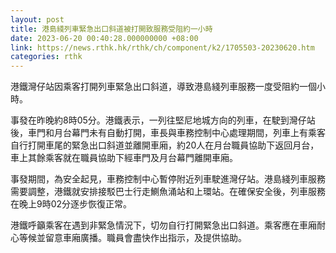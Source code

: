 ```yaml
---
layout: post
title: 港島綫列車緊急出口斜道被打開致服務受阻約一小時
date: 2023-06-20 00:40:28.000000000 +08:00
link: https://news.rthk.hk/rthk/ch/component/k2/1705503-20230620.htm
categories: rthk
---
```


港鐵灣仔站因乘客打開列車緊急出口斜道，導致港島綫列車服務一度受阻約一個小時。

事發在昨晚約8時05分。港鐵表示，一列往堅尼地城方向的列車，在駛到灣仔站後，車門和月台幕門未有自動打開，車長與車務控制中心處理期間，列車上有乘客自行打開車尾的緊急出口斜道並離開車廂，約20人在月台職員協助下返回月台，車上其餘乘客就在職員協助下經車門及月台幕門離開車廂。

事發期間，為安全起見，車務控制中心暫停附近列車駛進灣仔站。港島綫列車服務需要調整，港鐵就安排接駁巴士行走鰂魚涌站和上環站。在確保安全後，列車服務在晚上9時02分逐步恢復正常。

港鐵呼籲乘客在遇到非緊急情況下，切勿自行打開緊急出口斜道。乘客應在車廂耐心等候並留意車廂廣播。職員會盡快作出指示，及提供協助。
